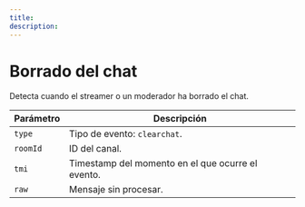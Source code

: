 ```yaml
---
title:
description:
---
```


# Borrado del chat

Detecta cuando el streamer o un moderador ha borrado el chat.

| Parámetro | Descripción |
|-|-|
| `type` | Tipo de evento: `clearchat`. |
| `roomId` | ID del canal. |
| `tmi` | Timestamp del momento en el que ocurre el evento. |
| `raw` | Mensaje sin procesar. |
